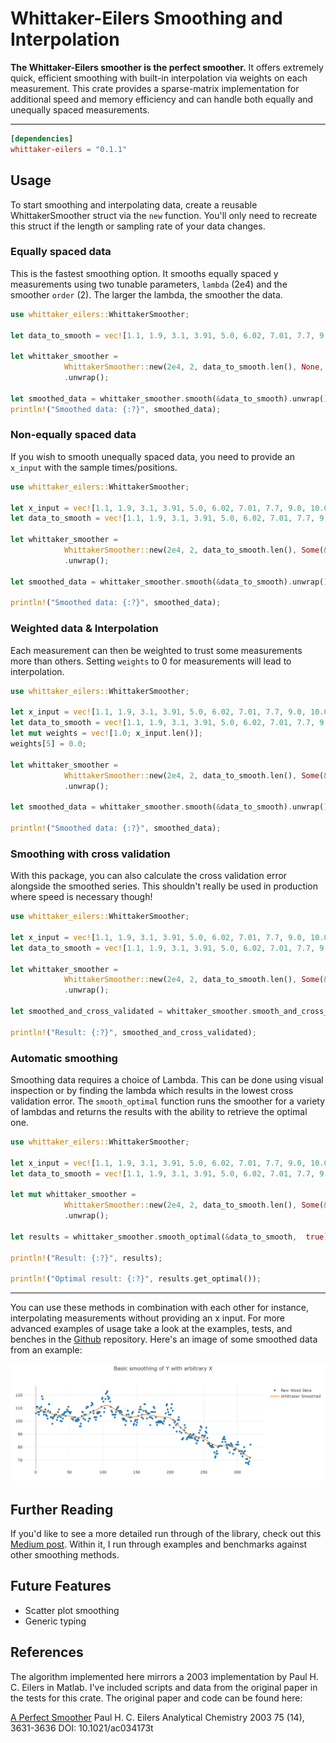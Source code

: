 # Whittaker-Eilers Smoothing and Interpolation
**The Whittaker-Eilers smoother is the perfect smoother.** It offers extremely quick, efficient smoothing with built-in interpolation via weights on each measurement. This crate provides a sparse-matrix implementation for additional speed and memory efficiency and can handle both equally and unequally spaced measurements.

---

```toml
[dependencies]
whittaker-eilers = "0.1.1"
```

## Usage
To start smoothing and interpolating data, create a reusable WhittakerSmoother struct via the `new` function. You'll only need to recreate this struct if the length or sampling rate of your data changes.

### Equally spaced data
This is the fastest smoothing option. It smooths equally spaced y measurements using two tunable parameters, `lambda` (2e4) and the smoother `order` (2). The larger the lambda, the smoother the data.
```rust
use whittaker_eilers::WhittakerSmoother;

let data_to_smooth = vec![1.1, 1.9, 3.1, 3.91, 5.0, 6.02, 7.01, 7.7, 9.0, 10.0];

let whittaker_smoother = 
            WhittakerSmoother::new(2e4, 2, data_to_smooth.len(), None, None)
            .unwrap();

let smoothed_data = whittaker_smoother.smooth(&data_to_smooth).unwrap();
println!("Smoothed data: {:?}", smoothed_data);
```



### Non-equally spaced data
If you wish to smooth unequally spaced data, you need to provide an `x_input` with the sample times/positions. 
```rust
use whittaker_eilers::WhittakerSmoother;

let x_input = vec![1.1, 1.9, 3.1, 3.91, 5.0, 6.02, 7.01, 7.7, 9.0, 10.0];
let data_to_smooth = vec![1.1, 1.9, 3.1, 3.91, 5.0, 6.02, 7.01, 7.7, 9.0, 10.0];

let whittaker_smoother = 
            WhittakerSmoother::new(2e4, 2, data_to_smooth.len(), Some(&x_input), None)
            .unwrap();

let smoothed_data = whittaker_smoother.smooth(&data_to_smooth).unwrap();

println!("Smoothed data: {:?}", smoothed_data);

```

### Weighted data & Interpolation
Each measurement can then be weighted to trust some measurements more than others. Setting `weights` to 0 for measurements will lead to interpolation. 
```rust
use whittaker_eilers::WhittakerSmoother;

let x_input = vec![1.1, 1.9, 3.1, 3.91, 5.0, 6.02, 7.01, 7.7, 9.0, 10.0];
let data_to_smooth = vec![1.1, 1.9, 3.1, 3.91, 5.0, 6.02, 7.01, 7.7, 9.0, 10.0];
let mut weights = vec![1.0; x_input.len()];
weights[5] = 0.0;

let whittaker_smoother =
            WhittakerSmoother::new(2e4, 2, data_to_smooth.len(), Some(&x_input), Some(&weights))
            .unwrap();

let smoothed_data = whittaker_smoother.smooth(&data_to_smooth).unwrap();

println!("Smoothed data: {:?}", smoothed_data);

```


### Smoothing with cross validation
With this package, you can also calculate the cross validation error alongside the smoothed series. This shouldn't really be used in production where speed is necessary though!


```rust 
use whittaker_eilers::WhittakerSmoother;

let x_input = vec![1.1, 1.9, 3.1, 3.91, 5.0, 6.02, 7.01, 7.7, 9.0, 10.0 ,11.0, 12.0, 13.0];
let data_to_smooth = vec![1.1, 1.9, 3.1, 3.91, 5.0, 6.02, 7.01, 7.7, 9.0, 10.0, 11.0, 12.0, 13.0];

let whittaker_smoother = 
            WhittakerSmoother::new(2e4, 2, data_to_smooth.len(), Some(&x_input), None)
            .unwrap();

let smoothed_and_cross_validated = whittaker_smoother.smooth_and_cross_validate(&data_to_smooth).unwrap();

println!("Result: {:?}", smoothed_and_cross_validated);
```

### Automatic smoothing
Smoothing data requires a choice of Lambda. This can be done using visual inspection or by finding the lambda
which results in the lowest cross validation error. The `smooth_optimal` function runs the smoother for a variety of lambdas and returns the results with the ability to retrieve the optimal one.


```rust 
use whittaker_eilers::WhittakerSmoother;

let x_input = vec![1.1, 1.9, 3.1, 3.91, 5.0, 6.02, 7.01, 7.7, 9.0, 10.0 ,11.0, 12.0, 13.0];
let data_to_smooth = vec![1.1, 1.9, 3.1, 3.91, 5.0, 6.02, 7.01, 7.7, 9.0, 10.0, 11.0, 12.0, 13.0];

let mut whittaker_smoother = 
            WhittakerSmoother::new(2e4, 2, data_to_smooth.len(), Some(&x_input), None)
            .unwrap();

let results = whittaker_smoother.smooth_optimal(&data_to_smooth,  true).unwrap();

println!("Result: {:?}", results);

println!("Optimal result: {:?}", results.get_optimal());

```


---


You can use these methods in combination with each other for instance, interpolating measurements without providing an x input. For more advanced examples of usage take a look at the examples, tests, and benches in the [Github](https://github.com/AnBowell/whittaker-eilers) repository. Here's an image of some smoothed data from an example:

<img src="/examples/images/smoothed_data.png" alt="Time-series smoothed by Whittaker-Eilers method" width="800" />


## Further Reading
If you'd like to see a more detailed run through of the library, check out this [Medium post](https://medium.com/towards-data-science/the-perfect-way-to-smooth-your-noisy-data-4f3fe6b44440). Within it, I run through examples and benchmarks against other smoothing methods.

## Future Features
- Scatter plot smoothing
- Generic typing




## References
The algorithm implemented here mirrors a 2003 implementation by Paul H. C. Eilers in Matlab. I've included scripts and data from the original paper in the tests for this crate. The original paper and code can be found here:

[A Perfect Smoother](https://pubs.acs.org/doi/10.1021/ac034173t)
Paul H. C. Eilers
Analytical Chemistry 2003 75 (14), 3631-3636
DOI: 10.1021/ac034173t

